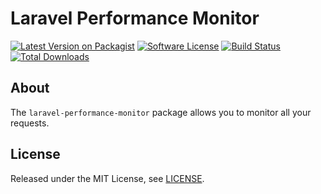 # Laravel Performance Monitor

[![Latest Version on Packagist][ico-version]][link-packagist]
[![Software License][ico-license]](LICENSE.md)
[![Build Status][ico-travis]][link-travis]
[![Total Downloads][ico-downloads]][link-downloads]


## About

The `laravel-performance-monitor` package allows you to monitor all your requests.

## License

Released under the MIT License, see [LICENSE](LICENSE).

[ico-version]: https://img.shields.io/packagist/v/fruitcake/laravel-performance-monitor.svg?style=flat-square
[ico-license]: https://img.shields.io/badge/license-MIT-brightgreen.svg?style=flat-square
[ico-travis]: https://img.shields.io/travis/fruitcake/laravel-performance-monitor/master.svg?style=flat-square
[ico-scrutinizer]: https://img.shields.io/scrutinizer/coverage/g/fruitcake/laravel-performance-monitor.svg?style=flat-square
[ico-code-quality]: https://img.shields.io/scrutinizer/g/fruitcake/laravel-performance-monitor.svg?style=flat-square
[ico-downloads]: https://img.shields.io/packagist/dt/fruitcake/laravel-performance-monitor.svg?style=flat-square

[link-packagist]: https://packagist.org/packages/fruitcake/laravel-performance-monitor
[link-travis]: https://travis-ci.org/fruitcake/laravel-performance-monitor
[link-scrutinizer]: https://scrutinizer-ci.com/g/fruitcake/laravel-performance-monitor/code-structure
[link-code-quality]: https://scrutinizer-ci.com/g/fruitcake/laravel-performance-monitor
[link-downloads]: https://packagist.org/packages/fruitcake/laravel-performance-monitor
[link-author]: https://github.com/fruitcake
[link-contributors]: ../../contributors
